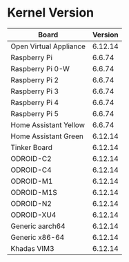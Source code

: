 
# Kernel Version

| Board | Version |
|-------|---------|
| Open Virtual Appliance | 6.12.14 |
| Raspberry Pi | 6.6.74 |
| Raspberry Pi 0-W | 6.6.74 |
| Raspberry Pi 2 | 6.6.74 |
| Raspberry Pi 3 | 6.6.74 |
| Raspberry Pi 4 | 6.6.74 |
| Raspberry Pi 5 | 6.6.74 |
| Home Assistant Yellow | 6.6.74 |
| Home Assistant Green | 6.12.14 |
| Tinker Board | 6.12.14 |
| ODROID-C2 | 6.12.14 |
| ODROID-C4 | 6.12.14 |
| ODROID-M1 | 6.12.14 |
| ODROID-M1S | 6.12.14 |
| ODROID-N2 | 6.12.14 |
| ODROID-XU4 | 6.12.14 |
| Generic aarch64 | 6.12.14 |
| Generic x86-64 | 6.12.14 |
| Khadas VIM3 | 6.12.14 |
